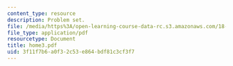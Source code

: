```yaml
---
content_type: resource
description: Problem set.
file: /media/https%3A/open-learning-course-data-rc.s3.amazonaws.com/18-443-statistics-for-applications-fall-2003/3f11f7b6a0f32c53e864bdf81c3cf3f7_home3.pdf
file_type: application/pdf
resourcetype: Document
title: home3.pdf
uid: 3f11f7b6-a0f3-2c53-e864-bdf81c3cf3f7
---
```

